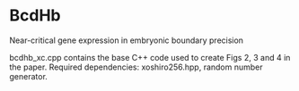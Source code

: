 # BcdHb
Near-critical gene expression in embryonic boundary precision

bcdhb_xc.cpp contains the base C++ code used to create Figs 2, 3 and 4 in the paper.
Required dependencies: xoshiro256.hpp, random number generator.
